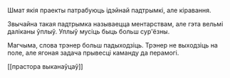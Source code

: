 Шмат якія праекты патрабуюць ідэйнай падтрымкі, але кіравання.

Звычайна такая падтрымка называецца ментарствам, але гэта вельмі даліканы ўплыў. Уплыў мусіць быць больш сур'ёзны. 

Магчыма, слова трэнер больш падыходзіць. Трэнер не выходзіць на поле, але ягоная задача прывесці каманду да перамогі.

[[прастора выканаўцаў]]
